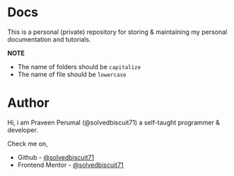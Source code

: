 # Docs

This is a personal (private) repository for storing & maintaining
my personal documentation and tutorials.

__NOTE__  
- The name of folders should be `capitalize`
- The name of file should be `lowercase`

# Author

Hi, i am Praveen Perumal (@solvedbiscuit71) a self-taught programmer & developer.

Check me on, 
- Github - [@solvedbiscuit71](https://github.com/solvedbiscuit71)
- Frontend Mentor - [@solvedbiscuit71](https://www.frontendmentor.io/profile/solvedbiscuit71)